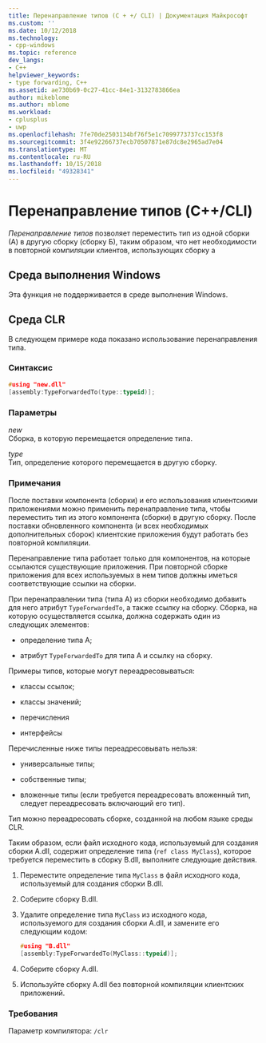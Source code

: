 ```yaml
---
title: Перенаправление типов (C + +/ CLI) | Документация Майкрософт
ms.custom: ''
ms.date: 10/12/2018
ms.technology:
- cpp-windows
ms.topic: reference
dev_langs:
- C++
helpviewer_keywords:
- type forwarding, C++
ms.assetid: ae730b69-0c27-41cc-84e1-3132783866ea
author: mikeblome
ms.author: mblome
ms.workload:
- cplusplus
- uwp
ms.openlocfilehash: 7fe70de2503134bf76f5e1c7099773737cc153f8
ms.sourcegitcommit: 3f4e92266737ecb70507871e87dc8e2965ad7e04
ms.translationtype: MT
ms.contentlocale: ru-RU
ms.lasthandoff: 10/15/2018
ms.locfileid: "49328341"
---
```

# <a name="type-forwarding-ccli"></a>Перенаправление типов (C++/CLI)

*Перенаправление типов* позволяет переместить тип из одной сборки (А) в другую сборку (сборку Б), таким образом, что нет необходимости в повторной компиляции клиентов, использующих сборку а

## <a name="windows-runtime"></a>Среда выполнения Windows

Эта функция не поддерживается в среде выполнения Windows.

## <a name="common-language-runtime"></a>Среда CLR

В следующем примере кода показано использование перенаправления типа.

### <a name="syntax"></a>Синтаксис

```cpp
#using "new.dll"
[assembly:TypeForwardedTo(type::typeid)];
```

### <a name="parameters"></a>Параметры

*new*<br/>
Сборка, в которую перемещается определение типа.

*type*<br/>
Тип, определение которого перемещается в другую сборку.

### <a name="remarks"></a>Примечания

После поставки компонента (сборки) и его использования клиентскими приложениями можно применить перенаправление типа, чтобы переместить тип из этого компонента (сборки) в другую сборку. После поставки обновленного компонента (и всех необходимых дополнительных сборок) клиентские приложения будут работать без повторной компиляции.

Перенаправление типа работает только для компонентов, на которые ссылаются существующие приложения. При повторной сборке приложения для всех используемых в нем типов должны иметься соответствующие ссылки на сборки.

При перенаправлении типа (типа А) из сборки необходимо добавить для него атрибут `TypeForwardedTo`, а также ссылку на сборку. Сборка, на которую осуществляется ссылка, должна содержать один из следующих элементов:

- определение типа А;

- атрибут `TypeForwardedTo` для типа А и ссылку на сборку.

Примеры типов, которые могут переадресовываться:

- классы ссылок;

- классы значений;

- перечисления

- интерфейсы

Перечисленные ниже типы переадресовывать нельзя:

- универсальные типы;

- собственные типы;

- вложенные типы (если требуется переадресовать вложенный тип, следует переадресовать включающий его тип).

Тип можно переадресовать сборке, созданной на любом языке среды CLR.

Таким образом, если файл исходного кода, используемый для создания сборки A.dll, содержит определение типа (`ref class MyClass`), которое требуется переместить в сборку B.dll, выполните следующие действия.

1. Переместите определение типа `MyClass` в файл исходного кода, используемый для создания сборки B.dll.

2. Соберите сборку B.dll.

3. Удалите определение типа `MyClass` из исходного кода, используемого для создания сборки A.dll, и замените его следующим кодом:

    ```cpp
    #using "B.dll"
    [assembly:TypeForwardedTo(MyClass::typeid)];
    ```

4. Соберите сборку A.dll.

5. Используйте сборку A.dll без повторной компиляции клиентских приложений.

### <a name="requirements"></a>Требования

Параметр компилятора: `/clr`